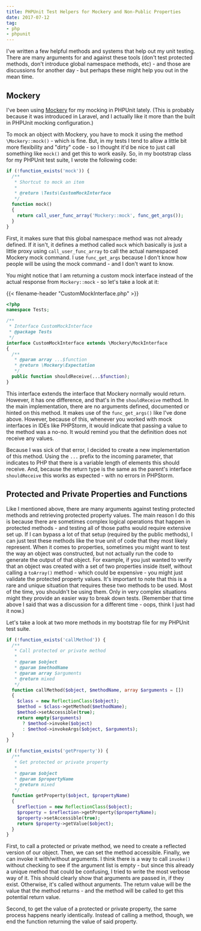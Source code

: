 ```yaml
---
title: PHPUnit Test Helpers for Mockery and Non-Public Properties
date: 2017-07-12
tag:
- php
- phpunit
---
```

I've written a few helpful methods and systems that help out my unit testing.  There are many arguments for and against these tools (don't test protected methods, don't introduce global namespace methods, etc) - and those are discussions for another day - but perhaps these might help you out in the mean time.

<!--more-->

## Mockery

I've been using [Mockery](http://docs.mockery.io/en/latest/) for my mocking in PHPUnit lately. (This is probably because it was introduced in Laravel, and I actually like it more than the built in PHPUnit mocking configuration.)  

To mock an object with Mockery, you have to mock it using the method `\Mockery::mock()` - which is fine.  But, in my tests I tend to allow a little bit more flexibility and "dirty" code - so I thought it'd be nice to just call something like `mock()` and get this to work easily.  So, in my bootstrap class for my PHPUnit test suite, I wrote the following code:

```php
if (!function_exists('mock')) {
  /**
   * Shortcut to mock an item
   * 
   * @return \Tests\CustomMockInterface
   */
  function mock()
  {
    return call_user_func_array('Mockery::mock', func_get_args());
  }
}
```

First, it makes sure that this global namespace method was not already defined.  If it isn't, it defines a method called `mock` which basically is just a little proxy using `call_user_func_array` to call the actual namespaced Mockery mock command.  I use `func_get_args` because I don't know how people will be using the mock command - and I don't want to know.

You might notice that I am returning a custom mock interface instead of the actual response from `Mockery::mock` - so let's take a look at it:

{{< filename-header "CustomMockInterface.php" >}}
```php
<?php
namespace Tests;

/**
 * Interface CustomMockInterface
 * @package Tests
 */
interface CustomMockInterface extends \Mockery\MockInterface
{
  /**
   * @param array ...$function
   * @return \Mockery\Expectation
   */
  public function shouldReceive(...$function);
}
```

This interface extends the interface that Mockery normally would return.  However, it has one difference, and that's in the `shouldReceive` method.  In the main implementation, there are no arguments defined, documented or hinted on this method.  It makes use of the `func_get_args()` like I've done above.  However, because of this, whenever you worked with mock interfaces in IDEs like PHPStorm, it would indicate that passing a value to the method was a no-no.  It would remind you that the definition does not receive any values.  

Because I was sick of that error, I decided to create a new implementation of this method.  Using the `...` prefix to the incoming parameter, that indicates to PHP that there is a variable length of elements this should receive.  And, because the return type is the same as the parent's interface `shouldReceive` this works as expected - with no errors in PHPStorm.

## Protected and Private Properties and Functions

Like I mentioned above, there are many arguments against testing protected methods and retrieving protected property values.  The main reason I do this is because there are sometimes complex logical operations that happen in protected methods - and testing all of those paths would require extensive set up.  If I can bypass a lot of that setup (required by the public methods), I can just test these methods like the true unit of code that they most likely represent.  When it comes to properties, sometimes you might want to test the way an object was constructed, but not actually run the code to generate the output of that object.  For example, if you just wanted to verify that an object was created with a set of two properties inside itself, without calling a `toArray()` method - which could be expensive - you might just validate the protected property values.  It's important to note that this is a rare and unique situation that requires these two methods to be used.  Most of the time, you shouldn't be using them.  Only in very complex situations might they provide an easier way to break down tests.  (Remember that time above I said that was a discussion for a different time - oops, think I just had it now.)

Let's take a look at two more methods in my bootstrap file for my PHPUnit test suite.

```php
if (!function_exists('callMethod')) {
  /**
   * Call protected or private method
   * 
   * @param $object
   * @param $methodName
   * @param array $arguments
   * @return mixed
   */
  function callMethod($object, $methodName, array $arguments = [])
  {
    $class = new ReflectionClass($object);
    $method = $class->getMethod($methodName);
    $method->setAccessible(true);
    return empty($arguments) 
      ? $method->invoke($object) 
      : $method->invokeArgs($object, $arguments);
  }
}

if (!function_exists('getProperty')) {
  /**
   * Get protected or private property
   *
   * @param $object
   * @param $propertyName
   * @return mixed
   */
  function getProperty($object, $propertyName)
  {
    $reflection = new ReflectionClass($object);
    $property = $reflection->getProperty($propertyName);
    $property->setAccessible(true);
    return $property->getValue($object);
  }
}
```

First, to call a protected or private method, we need to create a reflected version of our object.  Then, we can set the method accessible.  Finally, we can invoke it with/without arguments.  I think there is a way to call `invoke()` without checking to see if the argument list is empty - but since this already a unique method that could be confusing, I tried to write the most verbose way of it.  This should clearly show that arguments are passed in, if they exist.  Otherwise, it's called without arguments.  The return value will be the value that the method returns - and the method will be called to get this potential return value.

Second, to get the value of a protected or private property, the same process happens nearly identically.  Instead of calling a method, though, we end the function returning the value of said property.